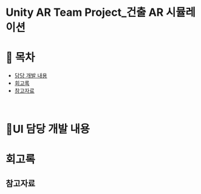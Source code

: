 # Unity AR Team Project_건출 AR 시뮬레이션

# :memo: 목차

- [담당 개발 내용](#담당_개발_내용)
- [회고록](#회고록)
- [참고자료](#참고자료)

</br>


# :gem:UI 담당 개발 내용

# 회고록

## 참고자료

